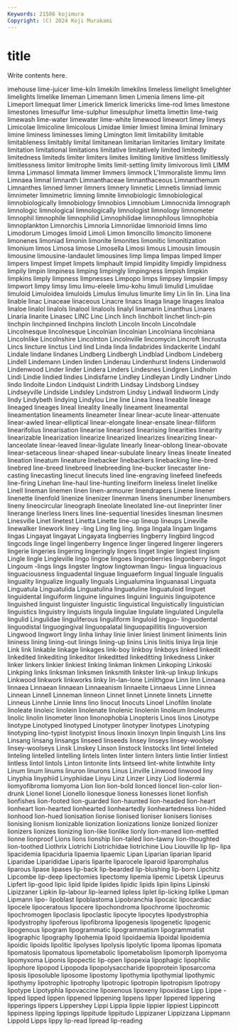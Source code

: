 ```yaml
---
Keywords: 21586 kojimura
Copyright: (C) 2024 Koji Murakami
---
```


# title

Write contents here.



imehouse
lime-juicer lime-kiln limekiln limekilns limeless limelight limelighter limelights limelike limeman
Limemann limen Limenia limens lime-pit Limeport limequat limer Limerick limerick
limericks lime-rod limes limestone limestones limesulfur lime-sulphur limesulphur limetta limettin
lime-twig limewash lime-water limewater lime-white limewood limewort limey limeys Limicolae
limicoline limicolous Limidae limier limiest limina liminal liminary limine liminess
liminesses liming Limington limit limitability limitable limitableness limitably limital limitanean
limitarian limitaries limitary limitate limitation limitational limitations limitative limitatively limited
limitedly limitedness limiteds limiter limiters limites limiting limitive limitless limitlessly
limitlessness limitor limitrophe limits limit-setting limity limivorous limli LIMM limma
Limmasol limmata limmer limmers limmock L'Immoraliste limmu limn Limnaea limnal
limnanth Limnanthaceae limnanthaceous Limnanthemum Limnanthes limned limner limners limnery limnetic
Limnetis limniad limnic limnimeter limnimetric limning limnite limnobiologic limnobiological limnobiologically
limnobiology limnobios Limnobium Limnocnida limnograph limnologic limnological limnologically limnologist limnology
limnometer limnophil limnophile limnophilid Limnophilidae limnophilous limnophobia limnoplankton Limnorchis Limnoria
Limnoriidae limnorioid limns limo Limodorum Limoges limoid Limoli Limon limoncillo
limoncito limonene limonenes limoniad limonin limonite limonites limonitic limonitization limonium
limos Limosa limose Limosella Limosi limous Limousin limousin limousine limousine-landaulet
limousines limp limpa limpas limped limper limpers limpest limpet limpets
limphault limpid limpidity limpidly limpidness limpily limpin limpiness limping limpingly
limpingness limpish limpkin limpkins limply limpness limpnesses Limpopo limps limpsey
limpsier limpsy limpwort limpy limsy limu limu-eleele limu-kohu limuli limulid
Limulidae limuloid Limuloidea limuloids Limulus limulus limurite limy Lin lin
lin. Lina lina linable linac Linaceae linaceous Linacre linacs linaga
linage linages linaloa linaloe linalol linalols linalool linalools linalyl linamarin
Linanthus Linares Linaria linarite Linasec LINC Linc Linch linch linchbolt
linchet linch-pin linchpin linchpinned linchpins lincloth Lincoln lincoln Lincolndale Lincolnesque
lincolnesque Lincolnian lincolnian Lincolniana lincolniana Lincolnlike Lincolnshire Lincolnton Lincolnville lincomycin
Lincroft lincrusta Lincs lincture linctus Lind lind Linda linda lindabrides
lindackerite Lindahl Lindale lindane lindanes Lindberg Lindbergh Lindblad Lindbom Lindeberg
Lindell Lindemann Linden linden Lindenau Lindenhurst lindens Lindenwold Lindenwood Linder
linder Lindera Linders Lindesnes Lindgren Lindholm Lindi Lindie lindied lindies
Lindisfarne Lindley Lindleyan Lindly Lindner Lindo lindo lindoite Lindon Lindquist
Lindrith Lindsay Lindsborg Lindsey Lindseyville Lindside Lindsley Lindstrom Lindsy Lindwall
lindworm Lindy lindy Lindybeth lindying Lindylou Line line Linea linea
lineable lineage lineaged lineages lineal lineality lineally lineament lineamental lineamentation
lineaments lineameter linear linear-acute linear-attenuate linear-awled linear-elliptical linear-elongate linear-ensate linear-filiform
linearifolius linearisation linearise linearised linearising linearities linearity linearizable linearization linearize
linearized linearizes linearizing linear-lanceolate linear-leaved linear-ligulate linearly linear-oblong linear-obovate linear-setaceous
linear-shaped linear-subulate lineary lineas lineate lineated lineation lineatum lineature linebacker
linebackers linebacking line-bred linebred line-breed linebreed linebreeding line-bucker linecaster line-casting
linecasting linecut linecuts lined line-engraving linefeed linefeeds line-firing Linehan line-haul
line-hunting lineiform lineless linelet linelike Linell lineman linemen linen linen-armourer
linendrapers Linene linener linenette linenfold linenize linenizer linenman linens linenumber
linenumbers lineny lineocircular lineograph lineolate lineolated line-out lineprinter liner linerange
linerless liners lines line-sequential linesides linesman linesmen Linesville Linet linetest
Linetta Linette line-up lineup lineups Lineville linewalker linework liney -ling
Ling ling ling. linga lingala lingam lingams lingas Lingayat lingayat
Lingayata lingberries lingberry lingbird lingcod lingcods linge lingel lingenberry lingence
linger lingered lingerer lingerers lingerie lingeries lingering lingeringly lingers linget
lingier lingiest lingism Lingle lingle Lingleville lingo lingoe lingoes lingonberries
lingonberry lingot Lingoum -lings lings lingster lingtow lingtowman lingu- lingua
linguacious linguaciousness linguadental linguae linguaeform lingual linguale lingualis linguality lingualize
lingually linguals Lingualumina linguanasal Linguata Linguatula Linguatulida Linguatulina linguatuline linguatuloid
linguet linguidental linguiform linguine linguines linguini linguinis linguipotence linguished linguist
linguister linguistic linguistical linguistically linguistician linguistics linguistry linguists lingula lingulae
lingulate lingulated Lingulella lingulid Lingulidae linguliferous linguliform linguloid linguo- linguodental
linguodistal linguogingival linguopalatal linguopapillitis linguoversion Lingwood lingwort lingy linha linhay
linie linier liniest liniment liniments linin lininess lining lining-out linings
lining-up linins Linis linitis liniya linja linje Link link linkable
linkage linkages link-boy linkboy linkboys linked linkedit linkedited linkediting linkeditor
linkeditted linkeditting linkedness Linker linker linkers linkier linkiest linking linkman
linkmen Linkoping Linkoski Linkping links linksman linksmen linksmith linkster link-up
linkup linkups Linkwood linkwork linkworks linky lin-lan-lone Linlithgow Linn linn
Linnaea linnaea Linnaean linnaean Linnaeanism linnaeite Linnaeus Linne Linnea Linnean
Linnell Linneman linneon Linnet linnet Linnete linnets Linnette Linneus Linnhe
Linnie linns lino linocut linocuts Linoel Linofilm linolate linoleate linoleic
linolein linolenate linolenic linolenin linoleum linoleums linolic linolin linometer linon
linonophobia Linopteris Linos linos Linotype linotype Linotyped linotyped Linotyper linotyper
linotypes Linotyping linotyping lino-typist linotypist linous linoxin linoxyn linpin linquish
Lins lins Linsang linsang linsangs linseed linseeds linsey linseys linsey-woolsey
linsey-woolseys Linsk Linskey Linson linstock linstocks lint lintel linteled linteling
lintelled lintelling lintels linten linter lintern linters lintie lintier lintiest
lintless lintol lintols Linton lintonite lints lintseed lint-white lintwhite linty
Linum linum linums linuron linurons Linus Linville Linwood linwood liny
Linyphia linyphiid Linyphiidae Linyu Linz Linzer Linzy Liod liodermia liomyofibroma
liomyoma Lion lion lion-bold lionced lioncel lion-color lion-drunk Lionel lionel
Lionello lionesque lioness lionesses lionet lionfish lionfishes lion-footed lion-guarded lion-haunted
lion-headed lion-heart lionheart lion-hearted lionhearted lionheartedly lionheartedness lion-hided lionhood lion-hued
lionisation lionise lionised lioniser lionisers lionises lionising lionism lionizable lionization
lionizations lionize lionized lionizer lionizers lionizes lionizing lion-like lionlike lionly
lion-maned lion-mettled lionne lionproof Lions lions lionship lion-tailed lion-tawny lion-thoughted
lion-toothed Liothrix Liotrichi Liotrichidae liotrichine Liou Liouville lip lip- lipa
lipacidemia lipaciduria lipaemia lipaemic Lipan Liparian liparian liparid Liparidae Liparididae
Liparis liparite liparocele liparoid liparomphalus liparous lipase lipases lip-back lip-bearded
lip-blushing lip-born Lipchitz Lipcombe lip-deep lipectomies lipectomy lipemia lipemic Lipetsk
Lipeurus Lipfert lip-good lipic lipid lipide lipides lipidic lipids lipin
lipins Lipinski Lipizzaner Lipkin lip-labour lip-learned lipless liplet lip-licking liplike
Lipman Lipmann lipo- lipoblast lipoblastoma Lipobranchia lipocaic lipocardiac lipocele lipoceratous
lipocere lipochondroma lipochrome lipochromic lipochromogen lipoclasis lipoclastic lipocyte lipocytes lipodystrophia
lipodystrophy lipoferous lipofibroma lipogenesis lipogenetic lipogenic lipogenous lipogram lipogrammatic lipogrammatism
lipogrammatist lipographic lipography lipohemia lipoid lipoidaemia lipoidal lipoidemia lipoidic lipoids
lipolitic lipolyses lipolysis lipolytic lipoma lipomas lipomata lipomatosis lipomatous lipometabolic
lipometabolism lipomorph lipomyoma lipomyxoma Liponis lipopectic lip-open lipopexia lipophagic lipophilic
lipophore lipopod Lipopoda lipopolysaccharide lipoprotein liposarcoma liposis liposoluble liposome lipostomy
lipothymia lipothymial lipothymic lipothymy lipotrophic lipotrophy lipotropic lipotropin lipotropism lipotropy
lipotype Lipotyphla lipovaccine lipoxenous lipoxeny lipoxidase Lipp Lippe -lipped lipped
lippen lippened lippening lippens lipper lippered lippering lipperings lippers Lippershey
Lippi Lippia lippie lippier lippiest Lippincott lippiness lipping lippings lippitude
lippitudo Lippizaner Lippizzana Lippmann Lippold Lipps lippy lip-read lipread lip-reading
